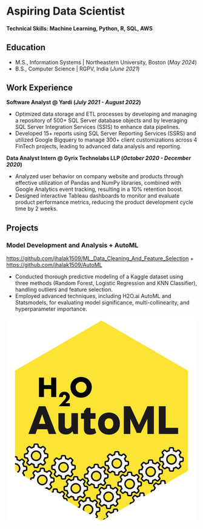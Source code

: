 # Aspiring Data Scientist

#### Technical Skills: Machine Learning, Python, R, SQL, AWS

## Education					       		
- M.S., Information Systems	| Northeastern University, Boston (_May 2024_)	 			        		
- B.S., Computer Science | RGPV, India (_June 2021_)

## Work Experience
**Software Analyst @ Yardi (_July 2021 - August 2022_)**
- Optimized data storage and ETL processes by developing and managing a repository of 500+ SQL Server database objects and by leveraging SQL Server Integration Services (SSIS) to enhance data pipelines.
- Developed 15+ reports using SQL Server Reporting Services (SSRS) and utilized Google Bigquery to manage 300+ client customizations across 4 FinTech projects, leading to advanced data analysis and reporting.

**Data Analyst Intern @ Gyrix Technolabs LLP (_October 2020 - December 2020_)**
- Analyzed user behavior on company website and products through effective utilization of Pandas and NumPy libraries, combined with Google Analytics event tracking, resulting in a 10% retention boost.
- Designed interactive Tableau dashboards to monitor and evaluate product performance metrics, reducing the product development cycle time by 2 weeks.

## Projects
### Model Development and Analysis + AutoML
https://github.com/jhalak1509/ML_Data_Cleaning_And_Feature_Selection + https://github.com/jhalak1509/AutoML

- Conducted thorough predictive modeling of a Kaggle dataset using three methods (Random Forest, Logistic Regression and KNN Classifier), handling outliers and feature selection.
- Employed advanced techniques, including H2O.ai AutoML and Statsmodels, for evaluating model significance, multi-collinearity, and hyperparameter importance.

![AutoML](/assets/img/h2o-automl-logo.jpeg)

